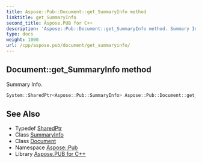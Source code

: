 ```yaml
---
title: Aspose::Pub::Document::get_SummaryInfo method
linktitle: get_SummaryInfo
second_title: Aspose.PUB for C++
description: 'Aspose::Pub::Document::get_SummaryInfo method. Summary Info in C++.'
type: docs
weight: 1000
url: /cpp/aspose.pub/document/get_summaryinfo/
---
```

## Document::get_SummaryInfo method


Summary Info.

```cpp
System::SharedPtr<Aspose::Pub::SummaryInfo> Aspose::Pub::Document::get_SummaryInfo() const
```

## See Also

* Typedef [SharedPtr](../../../system/sharedptr/)
* Class [SummaryInfo](../../summaryinfo/)
* Class [Document](../)
* Namespace [Aspose::Pub](../../)
* Library [Aspose.PUB for C++](../../../)
